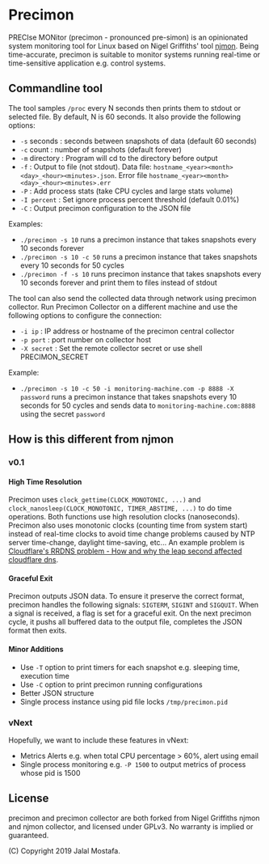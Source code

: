 # Precimon

PRECIse MONitor (precimon - pronounced pre-simon) is an opinionated system monitoring tool for Linux based on Nigel Griffiths' tool [njmon](http://nmon.sourceforge.net/pmwiki.php?n=Site.Njmon). Being time-accurate, precimon is suitable to monitor systems running real-time or time-sensitive application e.g. control systems.

## Commandline tool

The tool samples `/proc` every N seconds then prints them to stdout or selected file. By default, N is 60 seconds. It also provide the following options:

- `-s` seconds   : seconds between snapshots of data (default 60 seconds)
- `-c` count     : number of snapshots (default forever)
- `-m` directory : Program will cd to the directory before output
- `-f`           : Output to file (not stdout). Data file:  `hostname_<year><month><day>_<hour><minutes>.json`. Error file `hostname_<year><month><day>_<hour><minutes>.err`
- `-P`           : Add process stats (take CPU cycles and large stats volume)
- `-I percent`   : Set ignore process percent threshold (default 0.01%)
- `-C`           : Output precimon configuration to the JSON file

Examples:

- `./precimon -s 10` runs a precimon instance that takes snapshots every 10 seconds forever
- `./precimon -s 10 -c 50` runs a precimon instance that takes snapshots every 10 seconds for 50 cycles
- `./precimon -f -s 10` runs precimon instance that takes snapshots every 10 seconds forever and print them to files instead of stdout

The tool can also send the collected data through network using precimon collector. Run Precimon Collector on a different machine and use the following options to configure the connection:

- `-i ip`        : IP address or hostname of the precimon central collector
- `-p port`      : port number on collector host
- `-X secret`    : Set the remote collector secret or use shell PRECIMON_SECRET

Example:

- `./precimon -s 10 -c 50 -i monitoring-machine.com -p 8888 -X password` runs a precimon instance that takes snapshots every 10 seconds for 50 cycles and sends data to `monitoring-machine.com:8888` using the secret `password`

## How is this different from njmon

### v0.1

#### High Time Resolution

Precimon uses `clock_gettime(CLOCK_MONOTONIC, ...)` and `clock_nanosleep(CLOCK_MONOTONIC, TIMER_ABSTIME, ...)` to do time
operations. Both functions use high resolution clocks (nanoseconds). Precimon also uses monotonic clocks (counting
time from system start) instead of real-time clocks to avoid time change problems caused by NTP server
time-change, daylight time-saving, etc...
An example problem is [Cloudflare's RRDNS problem - How and why the leap second affected cloudflare dns](https://blog.cloudflare.com/how-and-why-the-leap-second-affected-cloudflare-dns/).

#### Graceful Exit

Precimon outputs JSON data. To ensure it preserve the correct format, precimon handles the following signals: `SIGTERM`,
`SIGINT` and `SIGQUIT`. When a signal is received, a flag is set for a graceful exit. On the next precimon cycle, it pushs
all buffered data to the output file, completes the JSON format then exits.

#### Minor Additions

- Use `-T` option to print timers for each snapshot e.g. sleeping time, execution time
- Use `-C` option to print precimon running configurations
- Better JSON structure
- Single process instance using pid file locks `/tmp/precimon.pid`

### vNext

Hopefully, we want to include these features in vNext:

- Metrics Alerts e.g. when total CPU percentage > 60%, alert using email
- Single process monitoring e.g. `-P 1500` to output metrics of process whose pid is 1500

## License

precimon and precimon collector are both forked from Nigel Griffiths njmon and njmon collector, and licensed under GPLv3.
No warranty is implied or guaranteed.

(C) Copyright 2019 Jalal Mostafa.
